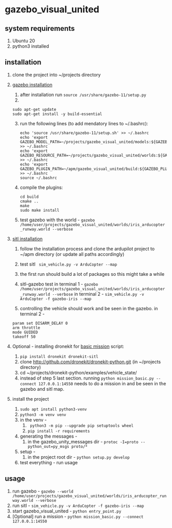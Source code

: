 # gazebo_visual_united
## system requirements
1. Ubuntu 20 
2. python3 installed 

## installation 
1. clone the project into ~/projects directory 
2. [gazebo installation](http://gazebosim.org/tutorials?tut=install_ubuntu)
   1. after installation run ```source /usr/share/gazebo-11/setup.py```
   2. 
   ```
   sudo apt-get update 
   sudo apt-get install -y build-essential
   ```
   3. run the following lines (to add mendatory lines to ~/.bashrc):
       ```
       echo 'source /usr/share/gazebo-11/setup.sh' >> ~/.bashrc
       echo 'export GAZEBO_MODEL_PATH=~/projects/gazebo_visual_united/models:${GAZEBO_MODEL_PATH}' >> ~/.bashrc
       echo 'export GAZEBO_RESOURCE_PATH=~/projects/gazebo_visual_united/worlds:${GAZEBO_RESOURCE_PATH}' >> ~/.bashrc
       echo 'export GAZEBO_PLUGIN_PATH=~/apm/gazebo_visual_united/build:${GAZEBO_PLUGIN_PATH}' >> ~/.bashrc
       source ~/.bashrc
       ```

    4. compile the plugins:
       ```
       cd build
       cmake ..
       make
       sudo make install
       ```
   3. test gazebo with the world - ```gazebo /home/user/projects/gazebo_visual_united/worlds/iris_arducopter_runway.world --verbose```

3. [sitl installation](https://ardupilot.org/dev/docs/building-setup-linux.html#building-setup-linux)
   1. follow the installation process and clone the ardupilot project to ~/apm directory (or update all paths accordingly) 
   2. test sitl 
   ``` sim_vehicle.py -v ArduCopter --map```
   1. the first run should build a lot of packages so this might take a while 
   2. sitl-gazebo test
   in terminal 1 - 
   ```gazebo /home/user/projects/gazebo_visual_united/worlds/iris_arducopter_runway.world --verbose```
   in terminal 2 - 
   ```sim_vehicle.py -v ArduCopter -f gazebo-iris --map``` 

   1. controlling the vehicle should work and be seen in the gazebo.
   in terminal 2 - 
   ```
   param set DISARM_DELAY 0
   arm throttle 
   mode GUIDED 
   takeoff 50
   ```
4. Optional - installing dronekit for [basic mission](https://dronekit-python.readthedocs.io/en/latest/examples/mission_basic.html) script: 
   1. ```pip install dronekit dronekit-sitl```  
   2. clone http://github.com/dronekit/dronekit-python.git (in ~/projects directory)
   3. cd ~/projects/dronekit-python/examples/vehicle_state/
   4. instead of step 5 last section. running ```python mission_basic.py --connect 127.0.0.1:14550```
   needs to do a mission in and be seen in the gazebo and sitl map.

5. install the project  
   1. ```sudo apt install python3-venv```
   2. ```python3 -m venv venv```
   3. in the venv - 
      1. ``` python3 -m pip --upgrade pip setuptools wheel```
      2. ```pip install -r requirements```
   4. generating the messages - 
      1. in the gazebo_unity_messages dir - ```protoc -I=proto --python_out=py_msgs proto/*```
   5. setup - 
      1. in the project root dir - ```python setup.py develop```  
   6. test everything - run usage 


## usage
1. run gazebo - ```gazebo --world /home/user/projects/gazebo_visual_united/worlds/iris_arducopter_runway.world --verbose```
2. run sitl -  ```sim_vehicle.py -v ArduCopter -f gazebo-iris --map``` 
3. start gazebo_visual_united  - ```python entry_point.py```
4. [Optional] run a mission - ```python mission_basic.py --connect 127.0.0.1:14550```